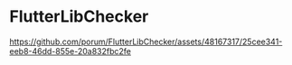 # FlutterLibChecker

https://github.com/porum/FlutterLibChecker/assets/48167317/25cee341-eeb8-46dd-855e-20a832fbc2fe

